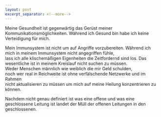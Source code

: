 ```yaml
---
layout: post
excerpt_separator: <!--more-->
---
```

Meine Gesundheit ist gegenwärtig das Gerüst meiner Kommunikationsmöglichkeiten.
Während ich Gesund bin habe ich keine Verteidigung für mich.

Mein Immunsystem ist nicht um auf Angriffe vorzubereiten.
Während ich mich in meinem Immunsystem nicht angegriffen fühle,<br/>
lass ich alle klischemäßigen Eigenheiten die Zeitfordernd sind los.
Das wesentliche ist in meinem Kreislauf nicht suchen zu müssen.<br/>
Weder Menschen männlich wie weiblich die mir Geld schulden,<br/>
noch wer real in Reichweite ist ohne verfälschende Netzwerke und im Rahmen<br/>
nicht aktualisieren zu müssen um mich auf meine Heilung konzentrieren zu können.

Nachdem nicht genau definiert ist was eine offene und was eine geschlossene
Leitung ist landet der Müll der offenen Leitungen in den geschlossenen.
